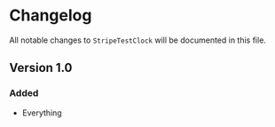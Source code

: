 # Changelog

All notable changes to `StripeTestClock` will be documented in this file.

## Version 1.0

### Added
- Everything
